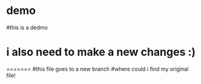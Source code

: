 # demo
#this is a dedmo

# i also need to make a new changes :)

=======
#this file goes to a new branch
#where could i find my original file!

